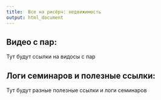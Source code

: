 ```yaml
---
title:  Все на рисёрч: недвижимость
output: html_document
---
```



## Видео с пар:

Тут будут ссылки на видосы с пар


## Логи семинаров и полезные ссылки:

Тут будут разные полезные ссылки и логи семинаров
